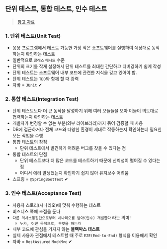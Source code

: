 ## 단위 테스트, 통합 테스트, 인수 테스트
> [참고 자료](https://tecoble.techcourse.co.kr/post/2021-05-25-unit-test-vs-integration-test-vs-acceptance-test/)

### 1. 단위 테스트(Unit Test)
- 응용 프로그램에서 테스트 가능한 가장 작은 소프트웨어를 실행하여 예상대로 동작하는지 확인하는 테스트
- 일반적으로 `클래스` `메서드` 수준
- 단위의 크기를 작게 설정해서 단위 테스트를 최대한 간단하고 디버깅하기 쉽게 작성
- 단위 테스트는 소프트웨어 내부 코드에 관련한 지식을 갖고 있어야 함.
- 단위 테스트는 `TDD`와 함께 할 때 강력
- 자바 = `JUnit` ✔

### 2. 통합 테스트(Integration Test) 
- 단위 테스트보다 더 큰 동작을 달성하기 위해 여러 모듈들을 모아 이들이 의도대로 협력하는지 확인하는 테스트
- 개발자가 변경할 수 없는 부분(외부 라이브러리)까지 묶어 검증할 때 사용
- DB에 접근하거나 전체 코드와 다양한 환경이 제대로 작동하는지 확인하는데 필요한 모든 작업을 수행
- 통합 테스트의 장점
  - 단위 테스트에서 발견하기 어려운 버그를 찾을 수 있다는 점
- 통합 테스트의 단점
  - 단위 테스트보다 더 많은 코드를 테스트하기 때문에 신뢰성이 떨어질 수 있다는 점
  - 어디서 에러 발생했는지 확인하기 쉽지 않아 유지보수 어려움
- 스프링 = `@SpringBootTest` ✔

### 3. 인수 테스트(Acceptance Test)
- 사용자 스토리(시나리오)에 맞춰 수행하는 테스트
- 비즈니스 쪽에 초점을 둔다
- `다른 의사소통집단으로부터 시나리오를 받아(인수) 개발한다` 라는 의미!
  - `누가, 어떤 목적으로, 무엇을 하는가`
- 내부 코드에 관심을 가지지 않는 __블랙박스 테스트__
- 실제 사용자 관점에서 테스트할 때 주로 `E2E(End-to-End)` 형식을 이용해서 확인
- 자바 = `RestAssured` `MockMvc` ✔


